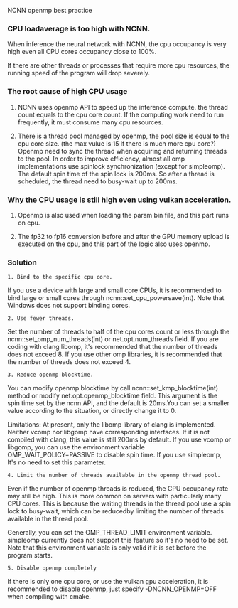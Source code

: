 NCNN openmp best practice

### CPU loadaverage is too high with NCNN.

   When inference the neural network with NCNN, the cpu occupancy is very high even all CPU cores occupancy
   close to 100%.

   If there are other threads or processes that require more cpu resources, the running speed of the program
   will drop severely.

### The root cause of high CPU usage

1. NCNN uses openmp API to speed up the inference compute. the thread count equals to the cpu core count.
   If the computing work need to run frequently, it must consume many cpu resources.

2. There is a thread pool managed by openmp, the pool size is equal to the cpu core size.
   (the max vulue is 15 if there is much more cpu core?)
   Openmp need to sync the thread when acquiring and returning threads to the pool.
   In order to improve efficiency, almost all omp implementations use spinlock synchronization (except for simpleomp). 
   The default spin time of the spin lock is 200ms. So after a thread is scheduled, the thread need to busy-wait up to 200ms.

### Why the CPU usage is still high even using vulkan acceleration.

1. Openmp is also used when loading the param bin file, and this part runs on cpu.

2. The fp32 to fp16 conversion before and after the GPU memory upload is executed on the cpu,
   and this part of the logic also uses openmp.

### Solution
```
1. Bind to the specific cpu core.
```
   If you use a device with large and small core CPUs, it is recommended to bind large or small cores through
   ncnn::set_cpu_powersave(int). Note that Windows does not support binding cores.
```
2. Use fewer threads.
```
   Set the number of threads to half of the cpu cores count or less through the ncnn::set_omp_num_threads(int) 
   or net.opt.num_threads field.
   If you are coding with clang libomp, it's recommended that the number of threads does not exceed 8.
   If you use other omp libraries, it is recommended that the number of threads does not exceed 4.
```
3. Reduce openmp blocktime.
```
   You can modify openmp blocktime by call ncnn::set_kmp_blocktime(int) method or modify net.opt.openmp_blocktime field.
   This argument is the spin time set by the ncnn API, and the default is 20ms.You can set a smaller value according to
   the situation, or directly change it to 0.

   Limitations: At present, only the libomp library of clang is implemented. Neither vcomp nor libgomp have corresponding interfaces.
   If it is not compiled with clang, this value is still 200ms by default.
   If you use vcomp or libgomp, you can use the environment variable OMP_WAIT_POLICY=PASSIVE to disable spin time. If you use simpleomp,
   It's no need to set this parameter.
```
4. Limit the number of threads available in the openmp thread pool.
```
   Even if the number of openmp threads is reduced, the CPU occupancy rate may still be high. This is more common on servers with
   particularly many CPU cores. 
   This is because the waiting threads in the thread pool use a spin lock to busy-wait, which can be reducedby limiting the number of
   threads available in the thread pool.

   Generally, you can set the OMP_THREAD_LIMIT environment variable. simpleomp currently does not support this feature so it's no need to be set.
   Note that this environment variable is only valid if it is set before the program starts.
```
5. Disable openmp completely
```
   If there is only one cpu core, or use the vulkan gpu acceleration, it is recommended to disable openmp, just specify -DNCNN_OPENMP=OFF
   when compiling with cmake.